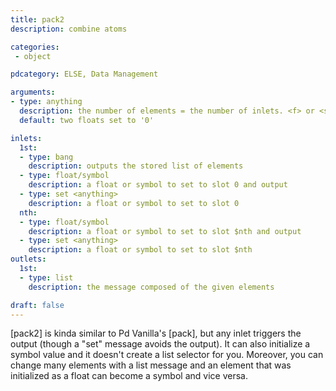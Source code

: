 ```yaml
---
title: pack2
description: combine atoms

categories:
 - object

pdcategory: ELSE, Data Management

arguments:
- type: anything
  description: the number of elements = the number of inlets. <f> or <symbol> — initial value
  default: two floats set to '0'

inlets:
  1st:
  - type: bang
    description: outputs the stored list of elements
  - type: float/symbol
    description: a float or symbol to set to slot 0 and output
  - type: set <anything>
    description: a float or symbol to set to slot 0
  nth:
  - type: float/symbol
    description: a float or symbol to set to slot $nth and output
  - type: set <anything>
    description: a float or symbol to set to slot $nth
outlets:
  1st:
  - type: list
    description: the message composed of the given elements

draft: false
---
```


[pack2] is kinda similar to Pd Vanilla's [pack], but any inlet triggers the output (though a "set" message avoids the output). It can also initialize a symbol value and it doesn't create a list selector for you. Moreover, you can change many elements with a list message and an element that was initialized as a float can become a symbol and vice versa.
